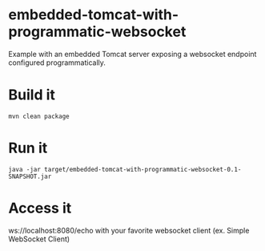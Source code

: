 # embedded-tomcat-with-programmatic-websocket
Example with an embedded Tomcat server exposing a websocket endpoint configured programmatically.

# Build it
`mvn clean package`

# Run it
`java -jar target/embedded-tomcat-with-programmatic-websocket-0.1-SNAPSHOT.jar`

# Access it
ws://localhost:8080/echo with your favorite websocket client (ex. Simple WebSocket Client)
